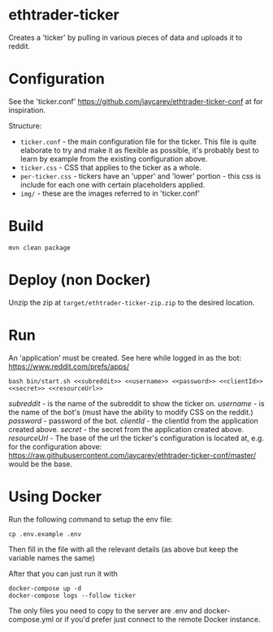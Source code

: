# ethtrader-ticker

Creates a 'ticker' by pulling in various pieces of data and uploads it to reddit.

# Configuration

See the 'ticker.conf' https://github.com/jaycarey/ethtrader-ticker-conf at for inspiration.

Structure:
- `ticker.conf` - the main configuration file for the ticker. This file is quite elaborate to try and make it as flexible as possible, it's probably best to learn by example from the existing configuration above.
- `ticker.css` - CSS that applies to the ticker as a whole.
- `per-ticker.css` - tickers have an 'upper' and 'lower' portion - this css is include for each one with certain placeholders applied.
- `img/` - these are the images referred to in 'ticker.conf'

# Build

```
mvn clean package
```

# Deploy (non Docker)

Unzip the zip at `target/ethtrader-ticker-zip.zip` to the desired location.

# Run

An 'application' must be created. See here while logged in as the bot: https://www.reddit.com/prefs/apps/

```
bash bin/start.sh <<subreddit>> <<username>> <<password>> <<clientId>> <<secret>> <<resourceUrl>>
```

*subreddit* - is the name of the subreddit to show the ticker on.
*username* - is the name of the bot's (must have the ability to modify CSS on the reddit.)
*password* - password of the bot.
*clientId* - the clientId from the application created above.
*secret* - the secret from the application created above.
*resourceUrl* - The base of the url the ticker's configuration is located at, e.g. for the configuration above: https://raw.githubusercontent.com/jaycarey/ethtrader-ticker-conf/master/ would be the base.

# Using Docker

Run the following command to setup the env file:

```
cp .env.example .env
```

Then fill in the file with all the relevant details (as above but keep the variable names the same)

After that you can just run it with

```
docker-compose up -d
docker-compose logs --follow ticker
```

The only files you need to copy to the server are .env and docker-compose.yml or if you'd prefer just connect to the remote Docker instance.
